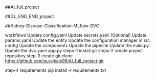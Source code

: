 ##AI_full_project

##DL_END_END_project

##Kidney-Disease-Classification-MLflow-DVC

workflows
Update config.yaml
Update secrets.yaml [Optional]
Update params.yaml
Update the entity
Update the configuration manager in src config
Update the components
Update the pipeline
Update the main.py
Update the dvc.yaml
app.py
steps-1 install git
steps-2 create project repository
step-3 create
git clone https://github.com/surajkale99/AI_full_project.git

step-4 requirements
pip install -r requirements.txt